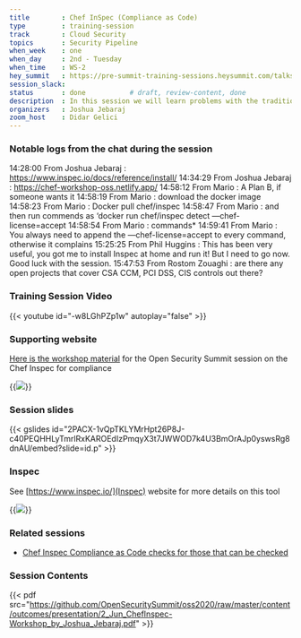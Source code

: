 ```yaml
---
title        : Chef InSpec (Compliance as Code)
type         : training-session
track        : Cloud Security
topics       : Security Pipeline
when_week    : one
when_day     : 2nd - Tuesday
when_time    : WS-2
hey_summit   : https://pre-summit-training-sessions.heysummit.com/talks/chef-inspec-compliance-as-code-1/
session_slack:
status       : done           # draft, review-content, done
description  : In this session we will learn problems with the traditional compliance and we will move on to the hands on part where attendes will work with Inspec and write its own custom profile for complinace
organizers   : Joshua Jebaraj
zoom_host    : Didar Gelici
---
```


### Notable logs from the chat during the session

14:28:00	 From Joshua Jebaraj : https://www.inspec.io/docs/reference/install/
14:34:29	 From Joshua Jebaraj : https://chef-workshop-oss.netlify.app/
14:58:12	 From Mario : A Plan B, if someone wants it
14:58:19	 From Mario : download the docker image
14:58:23	 From Mario : Docker pull chef/inspec
14:58:47	 From Mario : and then run commends as ‘docker run chef/inspec detect —chef-license=accept
14:58:54	 From Mario : commands*
14:59:41	 From Mario : You always need to append the —chef-license=accept to every command, otherwise it complains
15:25:25	 From Phil Huggins : This has been very useful, you got me to install Inspec at home and run it! But I need to go now. Good luck with the session.
15:47:53	 From Rostom Zouaghi : are there any open projects that cover CSA CCM, PCI DSS, CIS controls out there?

### Training Session Video

{{< youtube id="-w8LGhPZp1w" autoplay="false" >}} 

### Supporting website 

[Here is the workshop material](https://chef-workshop-oss.netlify.app/) for the Open Security Summit session on the Chef Inspec for compliance

{{<img src="https://user-images.githubusercontent.com/656739/83378033-610cad80-a3cf-11ea-896e-4b4a2cf5e888.png" >}}

### Session slides

{{< gslides id="2PACX-1vQpTKLYMrHpt26P8J-c40PEQHHLyTmrlRxKAROEdIzPmqyX3t7JWWOD7k4U3BmOrAJp0yswsRg8dnAU/embed?slide=id.p" >}}

### Inspec

See [https://www.inspec.io/](Inspec) website for more details on this tool

{{<img src="https://user-images.githubusercontent.com/656739/83379731-25c0ad80-a3d4-11ea-985b-30ee07d0545e.png">}}


### Related sessions
 - [Chef Inspec Compliance as Code checks for those that can be checked](/tracks/devsecops/chef-inspec-compliance-as-code-checks-for-those-that-can-be-checked/)


### Session Contents

{{< pdf src="https://github.com/OpenSecuritySummit/oss2020/raw/master/content/outcomes/presentation/2_Jun_ChefInspec-Workshop_by_Joshua_Jebaraj.pdf" >}}
